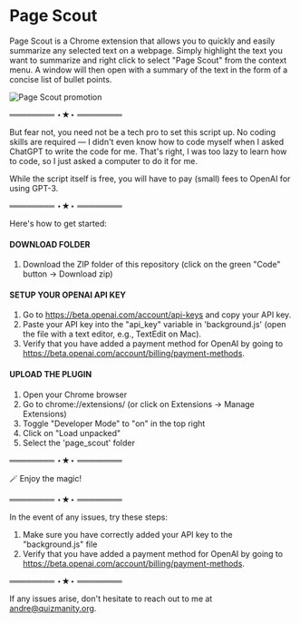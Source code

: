 # Page Scout
Page Scout is a Chrome extension that allows you to quickly and easily summarize any selected text on a webpage. Simply highlight the text you want to summarize and right click to select "Page Scout" from the context menu. A window will then open with a summary of the text in the form of a concise list of bullet points.

![Page Scout promotion](https://user-images.githubusercontent.com/36070121/210180400-a1267109-611f-4ad0-8216-5dda5a346584.png)

════════ ⋆★⋆ ════════

But fear not, you need not be a tech pro to set this script up. No coding skills are required — I didn't even know how to code myself when I asked ChatGPT to write the code for me. That's right, I was too lazy to learn how to code, so I just asked a computer to do it for me. 

While the script itself is free, you will have to pay (small) fees to OpenAI for using GPT-3.

════════ ⋆★⋆ ════════

Here's how to get started: 

#### DOWNLOAD FOLDER
1. Download the ZIP folder of this repository (click on the green "Code" button -> Download zip)  

#### SETUP YOUR OPENAI API KEY  
1. Go to https://beta.openai.com/account/api-keys and copy your API key.  
2. Paste your API key into the "api_key" variable in 'background.js' (open the file with a text editor, e.g., TextEdit on Mac). 
3. Verify that you have added a payment method for OpenAI by going to https://beta.openai.com/account/billing/payment-methods.
  
#### UPLOAD THE PLUGIN  
1. Open your Chrome browser  
2. Go to chrome://extensions/ (or click on Extensions -> Manage Extensions)
3. Toggle "Developer Mode" to "on" in the top right  
4. Click on "Load unpacked"  
5. Select the 'page_scout' folder  

════════ ⋆★⋆ ════════

🪄
Enjoy the magic! 

════════ ⋆★⋆ ════════

In the event of any issues, try these steps:
1. Make sure you have correctly added your API key to the "background.js" file 
2. Verify that you have added a payment method for OpenAI by going to https://beta.openai.com/account/billing/payment-methods.

════════ ⋆★⋆ ════════

If any issues arise, don't hesitate to reach out to me at andre@quizmanity.org.
